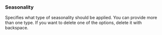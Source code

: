 ### Seasonality

Specifies what type of seasonality should be applied.
You can provide more than one type.
If you want to delete one of the options, delete it with backspace.

